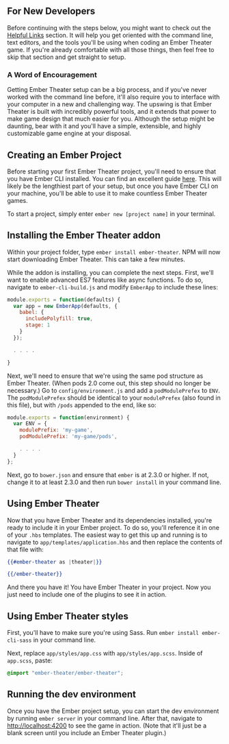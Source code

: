 ## For New Developers

Before continuing with the steps below, you might want to check out the [Helpful Links](/learn/installation/helpful-links) section. It will help you get oriented with the command line, text editors, and the tools you'll be using when coding an Ember Theater game. If you're already comfortable with all those things, then feel free to skip that section and get straight to setup.

### A Word of Encouragement

Getting Ember Theater setup can be a big process, and if you've never worked with the command line before, it'll also require you to interface with your computer in a new and challenging way. The upswing is that Ember Theater is built with incredibly powerful tools, and it extends that power to make game design that much easier for you. Although the setup might be daunting, bear with it and you'll have a simple, extensible, and highly customizable game engine at your disposal.

## Creating an Ember Project

Before starting your first Ember Theater project, you'll need to ensure that you have Ember CLI installed. You can find an excellent guide [here](https://guides.emberjs.com/v2.3.0/getting-started/). This will likely be the lengthiest part of your setup, but once you have Ember CLI on your machine, you'll be able to use it to make countless Ember Theater games.

To start a project, simply enter `ember new [project name]` in your terminal.

## Installing the Ember Theater addon

Within your project folder, type `ember install ember-theater`. NPM will now start downloading Ember Theater. This can take a few minutes.

While the addon is installing, you can complete the next steps. First, we'll want to enable advanced ES7 features like async functions. To do so, navigate to `ember-cli-build.js` and modify `EmberApp` to include these lines:

```js
module.exports = function(defaults) {
  var app = new EmberApp(defaults, {
    babel: {
      includePolyfill: true,
      stage: 1
    }
  });

  . . . .

}
```

Next, we'll need to ensure that we're using the same pod structure as Ember Theater. (When pods 2.0 come out, this step should no longer be necessary.) Go to `config/environment.js` and add a `podModulePrefex` to `ENV`. The `podModulePrefex` should be identical to your `modulePrefex` (also found in this file), but with `/pods` appended to the end, like so:

```js
module.exports = function(environment) {
  var ENV = {
    modulePrefix: 'my-game',
    podModulePrefix: 'my-game/pods',

    . . . .
  }
};
```

Next, go to `bower.json` and ensure that `ember` is at 2.3.0 or higher. If not, change it to at least 2.3.0 and then run `bower install` in your command line.

## Using Ember Theater

Now that you have Ember Theater and its dependencies installed, you're ready to include it in your Ember project. To do so, you'll reference it in one of your `.hbs` templates. The easiest way to get this up and running is to navigate to `app/templates/application.hbs` and then replace the contents of that file with:

```hbs
{{#ember-theater as |theater|}}

{{/ember-theater}}
```

And there you have it! You have Ember Theater in your project. Now you just need to include one of the plugins to see it in action.

## Using Ember Theater styles

First, you'll have to make sure you're using Sass. Run `ember install ember-cli-sass` in your command line.

Next, replace `app/styles/app.css` with `app/styles/app.scss`. Inside of `app.scss`, paste:

```scss
@import "ember-theater/ember-theater";
```

## Running the dev environment

Once you have the Ember project setup, you can start the dev environment by running `ember server` in your command line. After that, navigate to [http://localhost:4200](http://localhost:4200) to see the game in action. (Note that it'll just be a blank screen until you include an Ember Theater plugin.)
